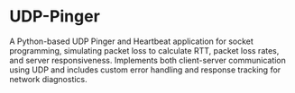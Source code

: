 # UDP-Pinger
A Python-based UDP Pinger and Heartbeat application for socket programming, simulating packet loss to calculate RTT, packet loss rates, and server responsiveness. Implements both client-server communication using UDP and includes custom error handling and response tracking for network diagnostics.

